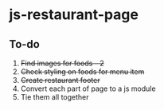 # js-restaurant-page

## To-do

1. ~~Find images for foods - 2~~
1. ~~Check styling on foods for menu item~~
1. ~~Create restaurant footer~~
1. Convert each part of page to a js module
1. Tie them all together
